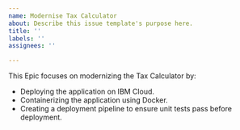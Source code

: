 ```yaml
---
name: Modernise Tax Calculator
about: Describe this issue template's purpose here.
title: ''
labels: ''
assignees: ''

---
```


This Epic focuses on modernizing the Tax Calculator by:
- Deploying the application on IBM Cloud.
- Containerizing the application using Docker.
- Creating a deployment pipeline to ensure unit tests pass before deployment.
